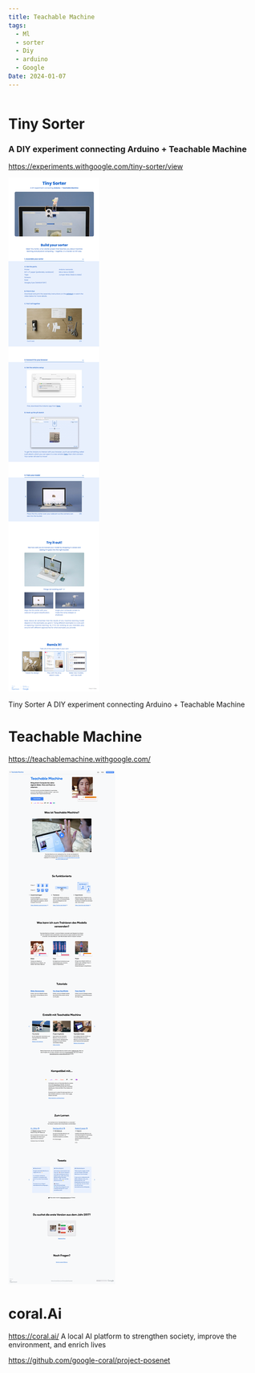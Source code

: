 ```yaml
---
title: Teachable Machine
tags:
  - Ml
  - sorter
  - Diy
  - arduino
  - Google
Date: 2024-01-07
---
```


```table-of-contents
```
# Tiny Sorter

### A DIY experiment connecting **Arduino** + **Teachable Machine**


https://experiments.withgoogle.com/tiny-sorter/view

![](../_asset/2024-01-07_TeachableMachine_image_1.png)

Tiny Sorter
A DIY experiment connecting Arduino + Teachable Machine
# Teachable Machine



https://teachablemachine.withgoogle.com/

![](../_asset/2024-01-07_TeachableMachine_image_2.png)
# coral.Ai
https://coral.ai/
A local AI platform to strengthen society, improve the environment, and enrich lives

https://github.com/google-coral/project-posenet
